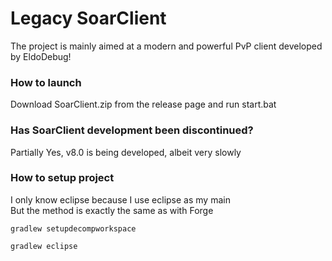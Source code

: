 # Legacy SoarClient
The project is mainly aimed at a modern and powerful PvP client developed by EldoDebug!

### How to launch
Download SoarClient.zip from the release page and run start.bat

### Has SoarClient development been discontinued?
Partially Yes, v8.0 is being developed, albeit very slowly

### How to setup project
I only know eclipse because I use eclipse as my main  
But the method is exactly the same as with Forge  

```
gradlew setupdecompworkspace
```
```
gradlew eclipse
```
